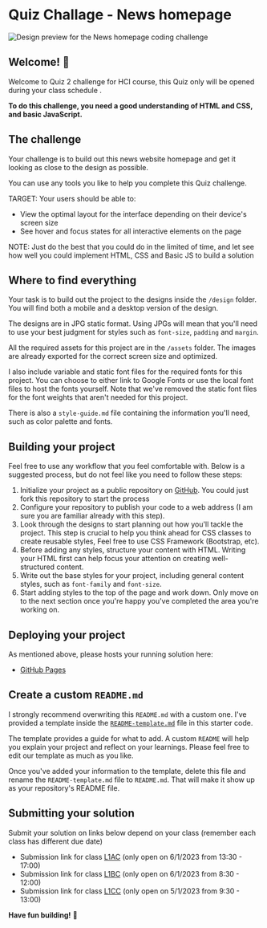 # Quiz Challage - News homepage

![Design preview for the News homepage coding challenge](./design/desktop-preview.jpg)

## Welcome! 👋

Welcome to Quiz 2 challenge for HCI course, this Quiz only will be opened during your class schedule .

**To do this challenge, you need a good understanding of HTML and CSS, and basic JavaScript.**

## The challenge

Your challenge is to build out this news website homepage and get it looking as close to the design as possible.

You can use any tools you like to help you complete this Quiz challenge. 

TARGET: Your users should be able to:

- View the optimal layout for the interface depending on their device's screen size
- See hover and focus states for all interactive elements on the page

NOTE: 
Just do the best that you could do in the limited of time, and let see how well you could implement HTML, CSS and Basic JS to build a solution

## Where to find everything

Your task is to build out the project to the designs inside the `/design` folder. You will find both a mobile and a desktop version of the design. 

The designs are in JPG static format. Using JPGs will mean that you'll need to use your best judgment for styles such as `font-size`, `padding` and `margin`. 

All the required assets for this project are in the `/assets` folder. The images are already exported for the correct screen size and optimized.

I also include variable and static font files for the required fonts for this project. You can choose to either link to Google Fonts or use the local font files to host the fonts yourself. Note that we've removed the static font files for the font weights that aren't needed for this project.

There is also a `style-guide.md` file containing the information you'll need, such as color palette and fonts.

## Building your project

Feel free to use any workflow that you feel comfortable with. Below is a suggested process, but do not feel like you need to follow these steps:

1. Initialize your project as a public repository on [GitHub](https://github.com/). You could just fork this repository to start the process
2. Configure your repository to publish your code to a web address (I am sure you are familiar already with this step). 
3. Look through the designs to start planning out how you'll tackle the project. This step is crucial to help you think ahead for CSS classes to create reusable styles, Feel free to use CSS Framework (Bootstrap, etc).
4. Before adding any styles, structure your content with HTML. Writing your HTML first can help focus your attention on creating well-structured content.
5. Write out the base styles for your project, including general content styles, such as `font-family` and `font-size`.
6. Start adding styles to the top of the page and work down. Only move on to the next section once you're happy you've completed the area you're working on.

## Deploying your project

As mentioned above, please hosts your running solution here:

- [GitHub Pages](https://pages.github.com/)

## Create a custom `README.md`

I strongly recommend overwriting this `README.md` with a custom one. I've provided a template inside the [`README-template.md`](./README-template.md) file in this starter code.

The template provides a guide for what to add. A custom `README` will help you explain your project and reflect on your learnings. Please feel free to edit our template as much as you like.

Once you've added your information to the template, delete this file and rename the `README-template.md` file to `README.md`. That will make it show up as your repository's README file.

## Submitting your solution

Submit your solution on links below depend on your class (remember each class has different due date)

* Submission link for class [L1AC](https://forms.office.com/r/JR157cR8nz) (only open on 6/1/2023 from 13:30 - 17:00)
* Submission link for class [L1BC](https://forms.office.com/r/6LGsa2siuJ) (only open on 6/1/2023 from 8:30 - 12:00)
* Submission link for class [L1CC](https://forms.office.com/r/FL0AZjSCNi) (only open on 5/1/2023 from 9:30 - 13:00)

**Have fun building!** 🚀
